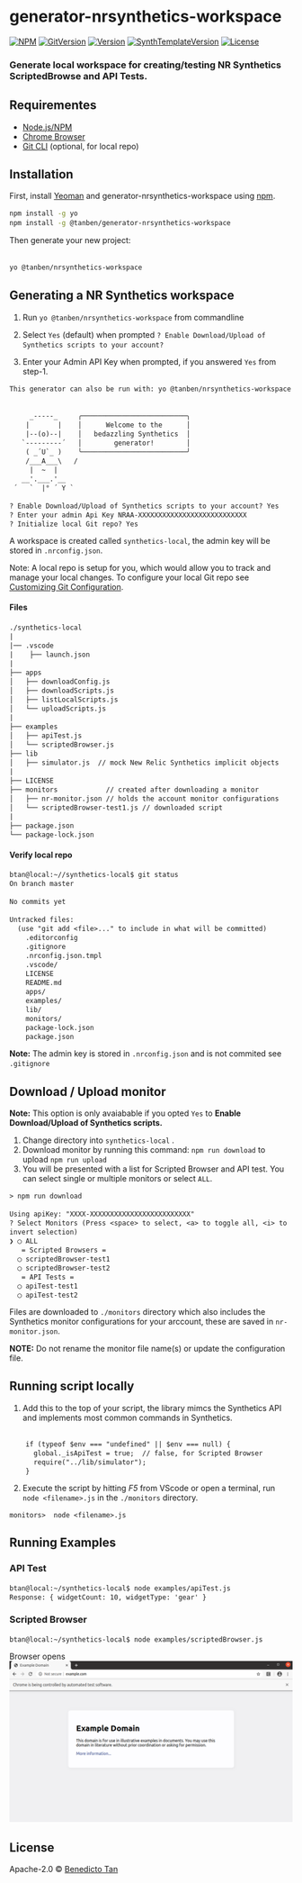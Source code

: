 # generator-nrsynthetics-workspace 

[![NPM](https://img.shields.io/badge/dynamic/json?color=orange&label=NPM&query=engines.npm&url=https%3A%2F%2Fraw.githubusercontent.com%2Ftanben%2Fgenerator-nrsynthetics-workspace%2Fmaster%2Fpackage.json)]() [![GitVersion](https://img.shields.io/badge/Git%20CLI-%3E2.25.1-orange)]()  [![Version](https://img.shields.io/badge/dynamic/json?color=brightgreen&label=Version&query=version&url=https%3A%2F%2Fraw.githubusercontent.com%2Ftanben%2Fgenerator-nrsynthetics-workspace%2Fmaster%2Fpackage.json)](https://github.com/tanben/generator-nrsynthetics-workspace)   [![SynthTemplateVersion](https://img.shields.io/badge/dynamic/json?color=blue&label=SyntheticsTemplate&query=version&url=https%3A%2F%2Fraw.githubusercontent.com%2Ftanben%2Fgenerator-nrsynthetics-workspace%2Fmaster%2Fgenerators%2Fapp%2Ftemplates%2F_package.json
)](https://github.com/tanben/generator-nrsynthetics-workspace/blob/master/generators/app/templates/_package.json)  [![License](https://img.shields.io/badge/dynamic/json?label=License&query=license&url=https%3A%2F%2Fraw.githubusercontent.com%2Ftanben%2Fgenerator-nrsynthetics-workspace%2Fmaster%2Fpackage.json)](https://github.com/tanben/generator-nrsynthetics-workspace) 



### Generate local workspace for creating/testing NR Synthetics ScriptedBrowse and API Tests.

## Requirementes
* [Node.js/NPM](https://www.npmjs.com/get-npm)
* [Chrome Browser](https://www.google.com/chrome/)
* [Git CLI](https://git-scm.com/downloads) (optional, for local repo)

## Installation

First, install [Yeoman](http://yeoman.io) and generator-nrsynthetics-workspace using [npm](https://www.npmjs.com/).

```bash
npm install -g yo
npm install -g @tanben/generator-nrsynthetics-workspace
```

Then generate your new project:

```bash

yo @tanben/nrsynthetics-workspace

```


## Generating a NR Synthetics workspace

1. Run `yo @tanben/nrsynthetics-workspace` from commandline

2. Select `Yes` (default) when prompted `? Enable Download/Upload of Synthetics scripts to your account?`

3. Enter your Admin API Key when prompted, if you answered `Yes` from step-1. 

```
This generator can also be run with: yo @tanben/nrsynthetics-workspace


     _-----_     ╭──────────────────────────╮
    |       |    │      Welcome to the      │
    |--(o)--|    │   bedazzling Synthetics  │
   `---------´   │        generator!        │
    ( _´U`_ )    ╰──────────────────────────╯
    /___A___\   /
     |  ~  |     
   __'.___.'__   
 ´   `  |° ´ Y ` 

? Enable Download/Upload of Synthetics scripts to your account? Yes
? Enter your admin Api Key NRAA-XXXXXXXXXXXXXXXXXXXXXXXXXXX
? Initialize local Git repo? Yes

```
A workspace is created called `synthetics-local`, the admin key will be stored in `.nrconfig.json`.

Note: A local repo is setup for you, which would allow you to track and manage your local changes. To configure your local Git repo see [Customizing Git Configuration](https://git-scm.com/book/en/v2/Customizing-Git-Git-Configuration).


#### Files
```
./synthetics-local
|
|── .vscode
|    ├── launch.json
|
├── apps
│   ├── downloadConfig.js
│   ├── downloadScripts.js
│   ├── listLocalScripts.js
│   └── uploadScripts.js
|
├── examples
│   ├── apiTest.js
│   └── scriptedBrowser.js
├── lib
│   ├── simulator.js  // mock New Relic Synthetics implicit objects
|
├── LICENSE
├── monitors            // created after downloading a monitor
│   ├── nr-monitor.json // holds the account monitor configurations
│   └── scriptedBrowser-test1.js // downloaded script
|
├── package.json
└── package-lock.json

```
#### Verify local repo

```
btan@local:~//synthetics-local$ git status
On branch master

No commits yet

Untracked files:
  (use "git add <file>..." to include in what will be committed)
	.editorconfig
	.gitignore
	.nrconfig.json.tmpl
	.vscode/
	LICENSE
	README.md
	apps/
	examples/
	lib/
	monitors/
	package-lock.json
	package.json
```
**Note:** The admin key is stored in `.nrconfig.json` and is not commited see `.gitignore`


## Download / Upload monitor
**Note:**  This option is only avaiabable if you opted  `Yes`  to **Enable Download/Upload of Synthetics scripts.**


1. Change directory into `synthetics-local` .
2. Download monitor by running this command: `npm run download` to upload `npm run upload`
3. You will be presented with a list for Scripted Browser and API test.
   You can select single or multiple monitors or select `ALL`.

```
> npm run download

Using apiKey: "XXXX-XXXXXXXXXXXXXXXXXXXXXXXXX"
? Select Monitors (Press <space> to select, <a> to toggle all, <i> to invert selection)
❯ ◯ ALL
   = Scripted Browsers = 
  ◯ scriptedBrowser-test1
  ◯ scriptedBrowser-test2
   = API Tests = 
  ◯ apiTest-test1
  ◯ apiTest-test2

``` 
Files are downloaded to `./monitors` directory which also includes the Synthetics monitor configurations for your arccount, these are saved in `nr-monitor.json`. 

**NOTE:**  Do not rename the monitor file name(s) or update the configuration file.


## Running  script locally

1. Add this to the top of your script, the library mimcs the Synthetics API and implements most common commands in Synthetics.

```

    if (typeof $env === "undefined" || $env === null) {
      global._isApiTest = true;  // false, for Scripted Browser
      require("../lib/simulator");
    }
```
2. Execute the script by hitting *F5* from VScode or open a terminal, run `node <filename>.js` in the `./monitors`  directory.
```
monitors>  node <filename>.js
```

## Running Examples
### API Test
```
btan@local:~/synthetics-local$ node examples/apiTest.js 
Response: { widgetCount: 10, widgetType: 'gear' }

```
### Scripted Browser
```
btan@local:~/synthetics-local$ node examples/scriptedBrowser.js 

```
Browser opens
![image](./images/scriptedBrowser.png)


## License

Apache-2.0 © [Benedicto Tan](https://github.com/tanben)

